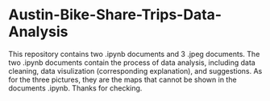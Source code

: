 # Austin-Bike-Share-Trips-Data-Analysis
This repository contains two .ipynb documents and 3 .jpeg documents. 
The two .ipynb documents contain the process of data analysis, including data cleaning, data visulization (corresponding explanation), and suggestions.
As for the three pictures, they are the maps that cannot be shown in the documents .ipynb.
Thanks for checking.
